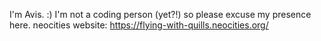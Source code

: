 I'm Avis. :) I'm not a coding person (yet?!) so please excuse my presence here. 
neocities website: https://flying-with-quills.neocities.org/

<!---
AvisSpei/AvisSpei is a ✨ special ✨ repository because its `README.md` (this file) appears on your GitHub profile.
You can click the Preview link to take a look at your changes.
--->
